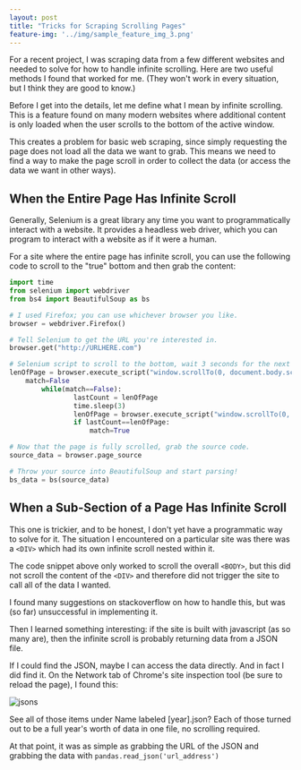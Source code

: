 ```yaml
---
layout: post
title: "Tricks for Scraping Scrolling Pages"
feature-img: '../img/sample_feature_img_3.png'
---
```

For a recent project, I was scraping data from a few different websites and needed to solve for how to handle infinite scrolling.  Here are two useful methods I found that worked for me.  (They won't work in every situation, but I think they are good to know.)

Before I get into the details, let me define what I mean by infinite scrolling.  This is a feature found on many modern websites where additional content is only loaded when the user scrolls to the bottom of the active window.

This creates a problem for basic web scraping, since simply requesting the page does not load all the data we want to grab.  This means we need to find a way to make the page scroll in order to collect the data (or access the data we want in other ways).

## When the Entire Page Has Infinite Scroll
Generally, Selenium is a great library any time you want to programmatically interact with a website.  It provides a headless web driver, which you can program to interact with a website as if it were a human.

For a site where the entire page has infinite scroll, you can use the following code to scroll to the "true" bottom and then grab the content:

```python
import time
from selenium import webdriver
from bs4 import BeautifulSoup as bs

# I used Firefox; you can use whichever browser you like.
browser = webdriver.Firefox()

# Tell Selenium to get the URL you're interested in.
browser.get("http://URLHERE.com")

# Selenium script to scroll to the bottom, wait 3 seconds for the next batch of data to load, then continue scrolling.  It will continue to do this until the page stops loading new data.
lenOfPage = browser.execute_script("window.scrollTo(0, document.body.scrollHeight);var lenOfPage=document.body.scrollHeight;return lenOfPage;")
    match=False
        while(match==False):
                lastCount = lenOfPage
                time.sleep(3)
                lenOfPage = browser.execute_script("window.scrollTo(0, document.body.scrollHeight);var lenOfPage=document.body.scrollHeight;return lenOfPage;")
                if lastCount==lenOfPage:
                    match=True

# Now that the page is fully scrolled, grab the source code.
source_data = browser.page_source

# Throw your source into BeautifulSoup and start parsing!
bs_data = bs(source_data)
```
## When a Sub-Section of a Page Has Infinite Scroll
This one is trickier, and to be honest, I don't yet have a programmatic way to solve for it.  The situation I encountered on a particular site was there was a `<DIV>` which had its own infinite scroll nested within it.

The code snippet above only worked to scroll the overall `<BODY>`, but this did not scroll the content of the `<DIV>` and therefore did not trigger the site to call all of the data I wanted.

I found many suggestions on stackoverflow on how to handle this, but was (so far) unsuccessful in implementing it.  

Then I learned something interesting: if the site is built with javascript (as so many are), then the infinite scroll is probably returning data from a JSON file.

If I could find the JSON, maybe I can access the data directly.  And in fact I did find it.  On the Network tab of Chrome's site inspection tool (be sure to reload the page), I found this:

![jsons](https://michaeljsanders.com/img/site-inspect.jpg)

See all of those items under Name labeled [year].json?  Each of those turned out to be a full year's worth of data in one file, no scrolling required.  

At that point, it was as simple as grabbing the URL of the JSON and grabbing the data with `pandas.read_json('url_address')`
